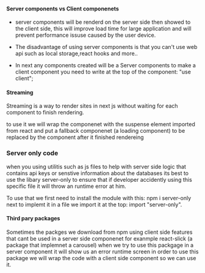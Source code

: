 

#### Server components vs Client componenets

* server components will be renderd on the server side then showed to the client side, this will improve load time for large application and will prevent performance issuse caused by the user device.

* The disadvantage of using server components is that you can't use web api such as local storage,react hooks and more..

* In next any components created will be a Server components to make a client component you need to write at the top of the component: "use client";


#### Streaming

Streaming is a way to render sites in next js without waiting for each component to finish rendering.

to use it we will wrap the componenet with the suspense element imported from react and put a fallback componenet (a loading component) to be replaced by the component after it finished rendereing

### Server only code

when you using utilitis such as js files to help with server side logic that contains api keys or senstive information about the databases its best to use the libary server-only to ensure that if developer accidently using this specific file it will throw an runtime error at him.

To use that we first need to install the module with this: npm i server-only
next to implemt it in a file we import it at the top: import "server-only".


#### Third pary packages

Sometimes the packges we download from npm using client side features that cant be used in a server side componenet for exanmple react-slick (a package that implemnet a carousel) when we try to use this packgage in a server component it will show us an error runtime screen in order to use this package we will wrap the code with a client side component so we can use it. 